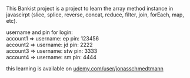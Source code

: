 This Bankist project is a project to learn the array method instance in javascirpt (slice, splice, reverse, concat, reduce, filter, join, forEach, map, etc).

username and pin for login: <br />
account1 => username: ep pin: 123456 <br />
account2 => username: jd pin: 2222 <br />
account3 => username: stw pin: 3333 <br />
account4 => username: sm pin: 4444 <br />

this learning is available on [udemy.com/user/jonasschmedtmann](https://www.udemy.com/user/jonasschmedtmann/)
